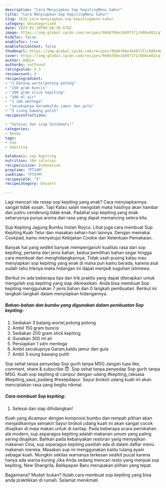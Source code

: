 ```yaml
---
description: "Cara Menyiapkan Sop kepitingMenu Sahur"
title: "Cara Menyiapkan Sop kepitingMenu Sahur"
slug: 2632-cara-menyiapkan-sop-kepitingmenu-sahur
category: Uncategorized
date: 2023-01-20T09:50:30.678Z
image: https://img-global.cpcdn.com/recipes/9b04766e164971f1/680x482cq70/sop-kepiting-foto-resep-utama.jpg
hideToc: false
enableToc: true
enableTocContent: false
thumbnail: https://img-global.cpcdn.com/recipes/9b04766e164971f1/680x482cq70/sop-kepiting-foto-resep-utama.jpg
cover: https://img-global.cpcdn.com/recipes/9b04766e164971f1/680x482cq70/sop-kepiting-foto-resep-utama.jpg
author: Admin
authorAv: notfound
ratingvalue: 4.3
reviewcount: 4
recipeingredient:
- "3 batang wortelpotong potong"
- "150 gram buncis"
- "200 gram stick kepiting"
- "300 ml air"
- "1 sdm mentega"
- "secukupnya Garamkaldu jamur dan gula"
- "3 siung bawang putih"
recipeinstructions:

- "Selesai dan siap dinikmati!"
categories:
- Resep
tags:
- sop
- kepiting

katakunci: sop kepiting 
nutrition: 104 calories
recipecuisine: Indonesian
preptime: "PT24M"
cooktime: "PT47M"
recipeyield: "3"
recipecategory: Dessert

---
```



Lagi mencari ide resep sop kepiting yang enak? Cara menyiapkannya sangat tidak susah. Tapi Kalau salah mengolah maka hasilnya akan hambar dan justru cenderung tidak enak. Padahal sop kepiting yang enak seharusnya punya aroma dan rasa yang dapat memancing selera kita.


Sup Kepiting Jagung Bumbu Instan Royco. Lihat juga cara membuat Sup Kepiting Kuah Telur dan masakan sehari-hari lainnya. Dengan memakai Cookpad, kamu menyetujui Kebijakan Cookie dan Ketentuan Pemakaian.

Banyak hal yang sedikit banyak mempengaruhi kualitas rasa dari sop kepiting, pertama dari jenis bahan, kedua pemilihan bahan segar hingga cara membuat dan menghidangkannya. Tidak usah pusing kalau mau menyiapkan sop kepiting yang enak di mana pun kamu berada, karena asal sudah tahu triknya maka hidangan ini dapat menjadi suguhan istimewa.


Berikut ini ada beberapa tips dan trik praktis yang dapat diterapkan untuk mengolah sop kepiting yang siap dikreasikan. Anda bisa membuat Sop kepiting menggunakan 7 jenis bahan dan 0 langkah pembuatan. Berikut ini langkah-langkah dalam menyiapkan hidangannya.

<!--inarticleads1-->

##### Bahan-bahan dan bumbu yang digunakan dalam pembuatan Sop kepiting:

1. Sediakan 3 batang wortel,potong potong
1. Ambil 150 gram buncis
1. Sediakan 200 gram stick kepiting
1. Gunakan 300 ml air
1. Persiapkan 1 sdm mentega
1. Ambil secukupnya Garam,kaldu jamur dan gula
1. Ambil 3 siung bawang putih


Sop sehat tanpa penyedap Sop gurih tanpa MSG Jangan lupa like, comment, share &amp; subscribe 😇. Sop sehat tanpa penyedap Sop gurih tanpa MSG. Kuah sop kepiting di campur dengan udang #kepiting_raksasa #kepiting_saus_padang #resepdapur. Sayur brokoli udang kuah ini akan menciptakan rasa yang begitu nikmat. 

<!--inarticleads2-->

##### Cara membuat Sop kepiting:


1. Selesai dan siap dihidangkan!

Kuah yang dicampur dengan komposisi bumbu dan rempah pilihan akan menjadikannya semakin Sayur brokoli udang kuah ini akan sangat cocok disajikan di meja makan untuk di santap. Pada beberapa acara pernikahan ala modern, sup asparagus kepiting adalah makanan umum yang paling sering disajikan. Bahkan pada kebanyakan restoran yang menyajikan makanan Cina, sup asparagus kepiting pastilah ada di dalam daftar menu makanan mereka. Masakan sup ini menggunakan kaldu tulang ayam sebagai kuah. Mungkin sekilas warnanya terkesan sedikit pucat karena hanya ada warna kuning Jika Anda sedang mencari resto yang menjual sop kepiting, New Shangrila, Balikpapan Baru merupakan pilihan yang tepat. 

Bagaimana? Mudah bukan? Itulah cara membuat sop kepiting yang bisa anda praktikkan di rumah. Selamat menikmati
